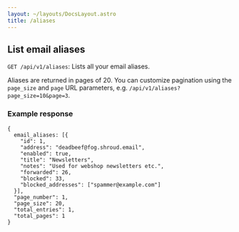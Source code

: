 ```yaml
---
layout: ~/layouts/DocsLayout.astro
title: /aliases
---
```


## List email aliases

`GET /api/v1/aliases`: Lists all your email aliases.

Aliases are returned in pages of 20. You can customize pagination
using the `page_size` and `page` URL parameters, e.g. `/api/v1/aliases?page_size=10&page=3`.

### Example response

```
{
  email_aliases: [{
    "id": 1,
    "address": "deadbeef@fog.shroud.email",
    "enabled": true,
    "title": "Newsletters",
    "notes": "Used for webshop newsletters etc.",
    "forwarded": 26,
    "blocked": 33,
    "blocked_addresses": ["spammer@example.com"]
  }],
  "page_number": 1,
  "page_size": 20,
  "total_entries": 1,
  "total_pages": 1
}
```
